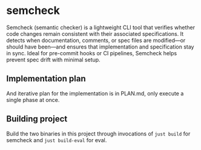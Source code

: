 # semcheck

Semcheck (semantic checker) is a lightweight CLI tool that verifies whether code changes remain consistent with their associated specifications.
It detects when documentation, comments, or spec files are modified—or should have been—and ensures that implementation and
specification stay in sync. Ideal for pre-commit hooks or CI pipelines, Semcheck helps prevent spec drift with minimal setup.

## Implementation plan

And iterative plan for the implementation is in PLAN.md, only execute a single phase at once.

## Building project

Build the two binaries in this project through invocations of `just build` for semcheck and `just build-eval` for eval.
